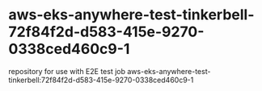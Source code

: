 # aws-eks-anywhere-test-tinkerbell-72f84f2d-d583-415e-9270-0338ced460c9-1
repository for use with E2E test job aws-eks-anywhere-test-tinkerbell:72f84f2d-d583-415e-9270-0338ced460c9-1
